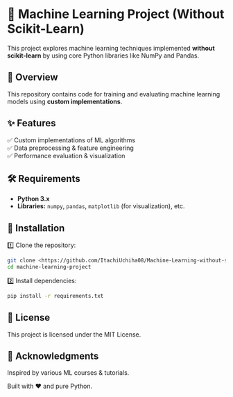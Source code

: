 # 🚀 Machine Learning Project (Without Scikit-Learn)  

This project explores machine learning techniques implemented **without scikit-learn** by using core Python libraries like NumPy and Pandas.  

## 📌 Overview  

This repository contains code for training and evaluating machine learning models using **custom implementations**.  

## ✨ Features  

✅ Custom implementations of ML algorithms  
✅ Data preprocessing & feature engineering  
✅ Performance evaluation & visualization  

## 🛠️ Requirements  

- **Python 3.x**  
- **Libraries:** `numpy`, `pandas`, `matplotlib` (for visualization), etc.  

## 🔧 Installation  

1️⃣ Clone the repository:  
```bash
git clone <https://github.com/ItachiUchiha08/Machine-Learning-without-scikit-learn.git>
cd machine-learning-project
```

2️⃣ Install dependencies:
```bash
pip install -r requirements.txt
```

## 📜 License
This project is licensed under the MIT License.

## 🎉 Acknowledgments
Inspired by various ML courses & tutorials.

Built with ❤️ and pure Python.
